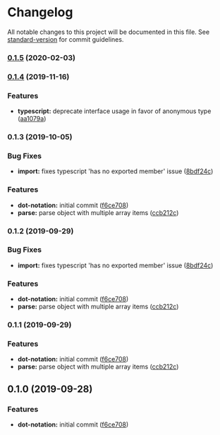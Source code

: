 # Changelog

All notable changes to this project will be documented in this file. See [standard-version](https://github.com/conventional-changelog/standard-version) for commit guidelines.

### [0.1.5](https://github.com/arg-def/dot-notation/compare/v0.1.4...v0.1.5) (2020-02-03)

### [0.1.4](https://github.com/arg-def/dot-notation/compare/v0.1.3...v0.1.4) (2019-11-16)


### Features

* **typescript:** deprecate interface usage in favor of anonymous type ([aa1079a](https://github.com/arg-def/dot-notation/commit/aa1079adf86334d4a7083dcb313f0b73c37ace33))

### 0.1.3 (2019-10-05)


### Bug Fixes

* **import:** fixes typescript 'has no exported member' issue ([8bdf24c](https://github.com/arg-def/dot-notation/commit/8bdf24c))


### Features

* **dot-notation:** initial commit ([f6ce708](https://github.com/arg-def/dot-notation/commit/f6ce708))
* **parse:** parse object with multiple array items ([ccb212c](https://github.com/arg-def/dot-notation/commit/ccb212c))

### 0.1.2 (2019-09-29)


### Bug Fixes

* **import:** fixes typescript 'has no exported member' issue ([8bdf24c](https://github.com/arg-def/dot-notation/commit/8bdf24c))


### Features

* **dot-notation:** initial commit ([f6ce708](https://github.com/arg-def/dot-notation/commit/f6ce708))
* **parse:** parse object with multiple array items ([ccb212c](https://github.com/arg-def/dot-notation/commit/ccb212c))

### 0.1.1 (2019-09-29)


### Features

* **dot-notation:** initial commit ([f6ce708](https://github.com/arg-def/dot-notation/commit/f6ce708))
* **parse:** parse object with multiple array items ([ccb212c](https://github.com/arg-def/dot-notation/commit/ccb212c))

## 0.1.0 (2019-09-28)


### Features

* **dot-notation:** initial commit ([f6ce708](https://github.com/arg-def/dot-notation/commit/f6ce708))
